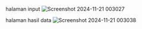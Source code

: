 halaman input
![Screenshot 2024-11-21 003027](https://github.com/user-attachments/assets/7f69f233-4b80-40b4-8632-9d1c9773e2eb)

halaman hasil data
![Screenshot 2024-11-21 003038](https://github.com/user-attachments/assets/fcbfbe2d-1cf6-4d54-8ef8-ba8490ca2ae6)

